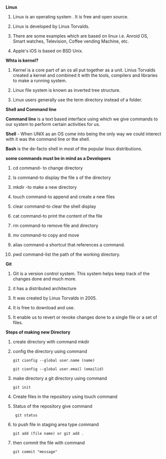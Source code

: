 **Linux**

1. Linux is an operating system . It is free and open source.

2. Linux is developed by Linus Torvalds.

3. There are some examples which are based on linux i.e. Anroid OS, Smart watches, Television, Coffee vending Machine, etc.

4. Apple's iOS is based on BSD Unix.

**Whta is kernel?**

1. Kernel is a core part of an os all put together as a unit.
Linius Torvalds created a kernel and combined it with the tools, compilers and libraries to make a running system.

2. Linux file system is known as inverted tree structure.

3. Linux users generally use the term directory instead of a folder.

**Shell and Command line**

**Command line** is a text based interface using which we give commands to our system to perform certain activities for us.

**Shell** - When UNIX as an OS come into being the only way we could interect with it was the command line or the shell.

**Bash** is the de-facto shell in most of the popular linux distributions.

**some commands must be in mind as a Developers**

1. cd command- to change directory

2. ls command-to display the file s of the directory

3. mkdir -to make a new directory

4. touch command-to append and   create a new files
5. clear command-to clear the shell display

6. cat command-to print the content of the file

7. rm command-to remove file and directory

8. mv command-to copy and move 

9. alias command-a shortcut that references a command.

10. pwd command-list the path of the working directory.

**Git**

1. Git is a version control system. This system helps keep track of the changes done and much more.
2. it has a distributed architecture 

3. It was created by Linus Torvalds in 2005.

4. It is free to download and use.

5. It enable us to revert or revoke changes done to a single file or a set of files.


**Steps of making new Directory**

1. create directory with command mkdir

2. config the directory using command
  
       git cionfig --global user.name (name)

       git cionfig --global user.email (emailid)

3. make directory a git directory using command

       git init

4. Create files in the repository using touch command

5. Status of the repository give command

        git status

6. to push file in staging area type command

       git add (file name) or git add .

7. then commit the file with command

       git commit "message"